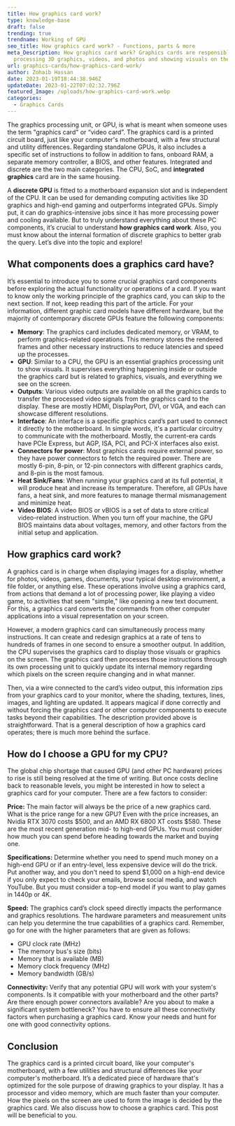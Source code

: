 ```yaml
---
title: How graphics card work?
type: knowledge-base
draft: false
trending: true
trendname: Working of GPU
seo_title: How graphics card work? - Functions, parts & more
meta_Description: How graphics card work? Graphics cards are responsible for
  processing 3D graphics, videos, and photos and showing visuals on the screen.
url: graphics-cards/how-graphics-card-work/
author: Zohaib Hassan
date: 2023-01-19T18:44:38.946Z
updateDate: 2023-01-22T07:02:32.796Z
featured_Image: /uploads/how-graphics-card-work.webp
categories:
  - Graphics Cards
---
```

The graphics processing unit, or GPU, is what is meant when someone uses the term "graphics card" or “video card”. The graphics card is a printed circuit board, just like your computer's motherboard, with a few structural and utility differences. Regarding standalone GPUs, it also includes a specific set of instructions to follow in addition to fans, onboard RAM, a separate memory controller, a BIOS, and other features. Integrated and discrete are the two main categories. The CPU, SoC, and **integrated graphics** card are in the same housing.

A **discrete GPU** is fitted to a motherboard expansion slot and is independent of the CPU. It can be used for demanding computing activities like 3D graphics and high-end gaming and outperforms integrated GPUs. Simply put, it can do graphics-intensive jobs since it has more processing power and cooling available. But to truly understand everything about these PC components, it’s crucial to understand **how graphics card work**. Also, you must know about the internal formation of discrete graphics to better grab the query. Let’s dive into the topic and explore!

## What components does a graphics card have?

It’s essential to introduce you to some crucial graphics card components before exploring the actual functionality or operations of a card. If you want to know only the working principle of the graphics card, you can skip to the next section. If not, keep reading this part of the article. For your information, different graphic card models have different hardware, but the majority of contemporary discrete GPUs feature the following components:

* **Memory**: The graphics card includes dedicated memory, or VRAM, to perform graphics-related operations. This memory stores the rendered frames and other necessary instructions to reduce latencies and speed up the processes.
* **GPU**: Similar to a CPU, the GPU is an essential graphics processing unit to show visuals. It supervises everything happening inside or outside the graphics card but is related to graphics, visuals, and everything we see on the screen.
* **Outputs**: Various video outputs are available on all the graphics cards to transfer the processed video signals from the graphics card to the display. These are mostly HDMI, DisplayPort, DVI, or VGA, and each can showcase different resolutions.
* **Interface**: An interface is a specific graphics card’s part used to connect it directly to the motherboard. In simple words, it's a particular circuitry to communicate with the motherboard. Mostly, the current-era cards have PCIe Express, but AGP, ISA, PCI, and PCI-X interfaces also exist.
* **Connectors for power**: Most graphics cards require external power, so they have power connectors to fetch the required power. There are mostly 6-pin, 8-pin, or 12-pin connectors with different graphics cards, and 8-pin is the most famous.
* **Heat Sink/Fans**: When running your graphics card at its full potential, it will produce heat and increase its temperature. Therefore, all GPUs have fans, a heat sink, and more features to manage thermal mismanagement and minimize heat.
* **Video BIOS**: A video BIOS or vBIOS is a set of data to store critical video-related instruction. When you turn off your machine, the GPU BIOS maintains data about voltages, memory, and other factors from the initial setup and application.

## How graphics card work?

A graphics card is in charge when displaying images for a display, whether for photos, videos, games, documents, your typical desktop environment, a file folder, or anything else. These operations involve using a graphics card, from actions that demand a lot of processing power, like playing a video game, to activities that seem "simple," like opening a new text document. For this, a graphics card converts the commands from other computer applications into a visual representation on your screen.

However, a modern graphics card can simultaneously process many instructions. It can create and redesign graphics at a rate of tens to hundreds of frames in one second to ensure a smoother output. In addition, the CPU supervises the graphics card to display those visuals or graphics on the screen. The graphics card then processes those instructions through its own processing unit to quickly update its internal memory regarding which pixels on the screen require changing and in what manner.

Then, via a wire connected to the card’s video output, this information zips from your graphics card to your monitor, where the shading, textures, lines, images, and lighting are updated. It appears magical if done correctly and without forcing the graphics card or other computer components to execute tasks beyond their capabilities. The description provided above is straightforward. That is a general description of how a graphics card operates; there is much more behind the surface.

## How do I choose a GPU for my CPU?

The global chip shortage that caused GPU (and other PC hardware) prices to rise is still being resolved at the time of writing. But once costs decline back to reasonable levels, you might be interested in how to select a graphics card for your computer. There are a few factors to consider:

**Price:** The main factor will always be the price of a new graphics card. What is the price range for a new GPU? Even with the price increases, an Nvidia RTX 3070 costs $500, and an AMD RX 6800 XT costs $580. These are the most recent generation mid- to high-end GPUs. You must consider how much you can spend before heading towards the market and buying one.

**Specifications:** Determine whether you need to spend much money on a high-end GPU or if an entry-level, less expensive device will do the trick. Put another way, and you don't need to spend $1,000 on a high-end device if you only expect to check your emails, browse social media, and watch YouTube. But you must consider a top-end model if you want to play games in 1440p or 4K.

**Speed:** The graphics card’s clock speed directly impacts the performance and graphics resolutions. The hardware parameters and measurement units can help you determine the true capabilities of a graphics card. Remember, go for one with the higher parameters that are given as follows:

* GPU clock rate (MHz)
* The memory bus's size (bits)
* Memory that is available (MB)
* Memory clock frequency (MHz)
* Memory bandwidth (GB/s)

**Connectivity:** Verify that any potential GPU will work with your system's components. Is it compatible with your motherboard and the other parts? Are there enough power connectors available? Are you about to make a significant system bottleneck? You have to ensure all these connectivity factors when purchasing a graphics card. Know your needs and hunt for one with good connectivity options.

## Conclusion

The graphics card is a printed circuit board, like your computer's motherboard, with a few utilities and structural differences like your computer's motherboard. It’s a dedicated piece of hardware that's optimized for the sole purpose of drawing graphics to your display. It has a processor and video memory, which are much faster than your computer. How the pixels on the screen are used to form the image is decided by the graphics card. We also discuss how to choose a graphics card. This post will be beneficial to you.